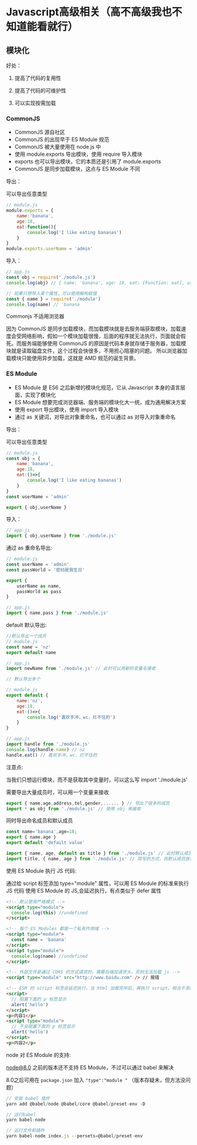 # Javascript高级相关（高不高级我也不知道能看就行）

## 模块化

好处：

1. 提高了代码的复用性

2. 提高了代码的可维护性

3. 可以实现按需加载

### CommonJS

- CommonJS 源自社区
- CommonJS 的出现早于 ES Module 规范
- CommonJS 被大量使用在 node.js 中
- 使用 module.exports 导出模块，使用 require 导入模块
- exports 也可以导出模块，它的本质还是引用了 module.exports
- CommonJS 是同步加载模块，这点与 ES Module 不同

导出：

可以导出任意类型

```js
// module.js
module.exports = {
    name:'banana',
    age:18,
    eat:function(){
        console.log('I like eating bananas')
    }
}
module.exports.userName = 'admin'
```

导入：

```js
// app.js
const obj = require('./module.js')
console.log(obj) // { name: 'banana', age: 18, eat: [Function: eat], userName: 'admin' }

// 如果只想导入某个属性，可以使用解构赋值
const { name } = require('./module')
console.log(name) // 'banana
```

Commonjs 不适用浏览器

因为 CommonJS 是同步加载模块，而加载模块就是去服务端获取模块，加载速度会受网络影响，假如一个模块加载很慢，后面的程序就无法执行，页面就会假死。而服务端能够使用 CommonJS 的原因是代码本身就存储于服务器，加载模块就是读取磁盘文件，这个过程会快很多，不用担心阻塞的问题。
所以浏览器加载模块只能使用异步加载，这就是 AMD 规范的诞生背景。


### ES Module

- ES Module 是 ES6 之后新增的模块化规范，它从 Javascript 本身的语言层面，实现了模块化
- ES Module 想要完成浏览器端、服务端的模块化大一统，成为通用解决方案
- 使用 export 导出模块，使用 import 导入模块
- 通过 as 关键词，对导出对象重命名，也可以通过 as 对导入对象重命名


导出：

可以导出任意类型

```js
// module.js
const obj = {
    name:'banana',
    age:18,
    eat:()=>{
        console.log('I like eating bananas')
    }
}
const userName = 'admin'

export { obj,userName }
```

导入：

```js
// app.js
import { obj,userName } from './module.js'
```

通过 as 重命名导出:

```js
// module.js
const userName = 'admin'
const passWorld = '密码是我生日'

export { 
    userName as name,
    passWorld as pass
}

// app.js
import { name,pass } from './module.js'
```

default 默认导出:

```js
//默认导出一个成员
// module.js
const name = 'nz'
export default name

// app.js
import newName from './module.js' // 此时可以用新的变量名接收

// 默认导出多个

// module.js
export default {
    name:'nz',
    age:18,
    eat:()=>{
        console.log('喜欢手冲，wc，拦不住的')
    }
}

// app.js
import handle from './module.js'
console.log(handle.name) // nz
handle.eat() // 喜欢手冲，wc，拦不住的
```

注意点:

当我们只想运行模块，而不是获取其中变量时，可以这么写 import './module.js'

需要导出大量成员时，可以用一个变量来接收

```js
export { name,age,address,tel,gender,...... } // 导出了很多的成员
import * as obj from './module.js' // 使用 obj 来接收
```

同时导出命名成员和默认成员

```js
const name='banana',age=18;
export { name,age }
export default 'default value'

import { name, age, default as title } from './module.js' // 此时默认成员需要用 default as 来接收
import title, { name, age } from './module.js' // 简写的方式，将默认成员放在最前面
```

使用 ES Module 执行 JS 代码:

通过给 script 标签添加 type="module" 属性，可以用 ES Module 的标准来执行 JS 代码
使用 ES Module 的 JS,会延迟执行，有点类似于 defer 属性

```html
<!-- 默认使用严格模式 -->
<script type="module">
  console.log(this) //undefined
</script>

<!-- 每个 ES Modules 都是一个私有作用域 -->
<script type="module">
  const name = 'banana'
</script>
<script type="module">
  console.log(name) //undefined
</script>

<!-- 外部文件是通过 CORS 的方式请求的，需要后端加请求头，否则无法加载 js -->
<script type="module" src="http://www.baidu.com" /> // 报错

<!-- ESM 的 script 标签会延迟执行，当 html 加载完毕后，再执行 script，相当于添加了 defer 属性 -->
<script>
  // 阻塞下面的 p 标签显示
  alert('hello')
</script>
<p>内容1</p>
<script type="module">
  // 不会阻塞下面的 p 标签显示
  alert('hello')
</script>
<p>内容2</p>
```

node 对 ES Module 的支持:

node@8.0 之前的版本还不支持 ES Module，不过可以通过 babel 来解决

8.0之后可用在 `package.json` 加入 `"type":"module "` （版本存疑未，但方法没问题）


```js
// 安装 babel 插件
yarn add @babel/node @babel/core @babel/preset-env -D

// 运行babel
yarn babel-node

// 运行文件和插件
yarn babel-node index.js --persets=@babel/preset-env
```